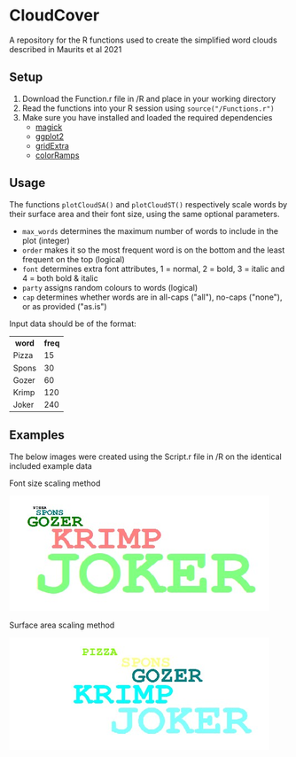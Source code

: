 <!DOCTYPE html>
<html>
<body>
<h1>CloudCover</h1>

<p>A repository for the R functions used to create the simplified word clouds described in Maurits et al 2021</p>

<h2>Setup</h2>

<ol>
	<li>Download the Function.r file in /R and place in your working directory</li>
	<li>Read the functions into your R session using <code>source("/Functions.r")</code></li>
	<li>Make sure you have installed and loaded the required dependencies
	<ul>
		<li><a href="https://cran.r-project.org/web/packages/magick/index.html">magick</a></li>
		<li><a href="https://cran.r-project.org/web/packages/ggplot2/index.html">ggplot2</a></li>
		<li><a href="https://cran.r-project.org/web/packages/gridExtra/index.html">gridExtra</a></li>
		<li><a href="https://cran.r-project.org/web/packages/colorRamps/index.html">colorRamps</a></li>
		</ul>
	</li>
</ol>

<h2>Usage</h2>
<p>The functions <code>plotCloudSA()</code> and <code>plotCloudST()</code> respectively scale words by their surface area and their font size, using the same optional parameters.</p>

<ul>
	<li><code>max_words</code> determines the maximum number of words to include in the plot (integer)</li>
	<li><code>order</code> makes it so the most frequent word is on the bottom and the least frequent on the top (logical)</li>
	<li><code>font</code> determines extra font attributes, 1 = normal, 2 = bold, 3 = italic and 4 = both bold & italic</li>
	<li><code>party</code> assigns random colours to words (logical)</li>
	<li><code>cap</code> determines whether words are in all-caps ("all"), no-caps ("none"), or as provided ("as.is")</li>
</ul>

<p>Input data should be of the format:</p>
<table>
	<tr>
		<th>word</th>
		<th>freq</th>
	</tr>
	<tr>
		<td>Pizza</td>
		<td>15</td>
	</tr>
	<tr>
		<td>Spons</td>
		<td>30</td>
	</tr>
	<tr>
		<td>Gozer</td>
		<td>60</td>
	</tr>
	<tr>
		<td>Krimp</td>
		<td>120</td>
	</tr>
	<tr>
		<td>Joker</td>
		<td>240</td>
	</tr>
</table>

<h2>Examples</h2>
<p>The below images were created using the Script.r file in /R on the identical included example data</p>
<p>Font size scaling method</p>
<img src="/images/ex_font_size.png">
<p>Surface area scaling method</p>
<img src="/images/ex_surface_area.png">

</body>
</html>
